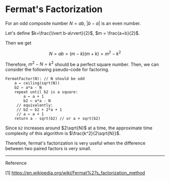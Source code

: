 # Fermat's Factorization

For an odd composite number $N=ab$, $\lvert b-a\rvert$ is an even number.

Let's define $k=\frac{\lvert b-a\rvert}{2}$, $m = \frac{a+b}{2}$.

Then we get

$$
N = ab = (m-k)(m+k) = m^2 - k^2
$$

Therefore, $m^2-N=k^2$ should be a perfect square number. Then, we can consider the following pseudo-code for factoring.

```
FermatFactor(N): // N should be odd
    a ← ceiling(sqrt(N))
    b2 ← a*a - N
    repeat until b2 is a square:
        a ← a + 1
        b2 ← a*a - N 
     // equivalently: 
     // b2 ← b2 + 2*a + 1 
     // a ← a + 1
    return a - sqrt(b2) // or a + sqrt(b2)
```

Since `b2` increases around $2\sqrt{N}$ at a time, the approximate time complexity of this algorithm is $\frac{k^2}{2\sqrt{N}}$.

Therefore, fermat's factorization is very useful when the difference between two paired factors is very small.

---
Reference

\[1\] https://en.wikipedia.org/wiki/Fermat%27s_factorization_method